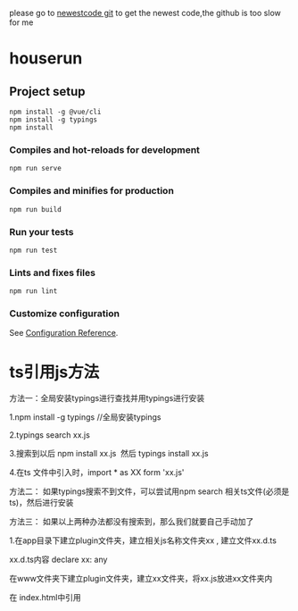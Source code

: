 please go to [newestcode git](https://gitee.com/rockyCode/hourserunning) to get the newest code,the github is too slow for me

# houserun

## Project setup
```
npm install -g @vue/cli
npm install -g typings
npm install

```

### Compiles and hot-reloads for development
```
npm run serve
```

### Compiles and minifies for production
```
npm run build
```

### Run your tests
```
npm run test
```

### Lints and fixes files
```
npm run lint
```

### Customize configuration
See [Configuration Reference](https://cli.vuejs.org/config/).


# ts引用js方法
方法一：全局安装typings进行查找并用typings进行安装

1.npm install -g typings //全局安装typings

2.typings search xx.js

3.搜索到以后 npm install xx.js  然后 typings install xx.js

4.在ts 文件中引入时，import * as XX form 'xx.js'

方法二： 如果typings搜索不到文件，可以尝试用npm search 相关ts文件(必须是ts)，然后进行安装

方法三： 如果以上两种办法都没有搜索到，那么我们就要自己手动加了

1.在app目录下建立plugin文件夹，建立相关js名称文件夹xx , 建立文件xx.d.ts 

xx.d.ts内容 declare xx: any

在www文件夹下建立plugin文件夹，建立xx文件夹，将xx.js放进xx文件夹内

在 index.html中引用

<script src = "plugin/xx/xx.js">

在相关ts文件中引用

///<refrence path="plugin/xx/xx.d.ts">

